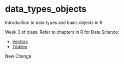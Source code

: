 # data_types_objects
Introduction to data types and basic objects in R

Week 3 of class.  Refer to chapters in R for Data Science:

- [Vectors](http://r4ds.had.co.nz/vectors.html)
- [Tibbles](http://r4ds.had.co.nz/tibbles.html)

New Change